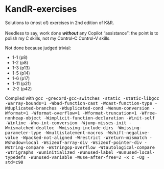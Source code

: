 # KandR-exercises
Solutions to (most of) exercises in 2nd edition of K&amp;R.</br></br>Needless to say, work done <b><i>without</i></b> any Copilot &OpenCurlyDoubleQuote;assistance&CloseCurlyDoubleQuote;: the point is to polish my C skills, not my Control-C Control-V skills.

Not done because judged trivial:<br/><ul>
	<li>1-1 (p8)
	<li>1-2 (p8)
	<li>1-3 (p13)
	<li>1-5 (p14)
	<li>1-6 (p17)
	<li>1-11 (p21)
 	<li>2-2 (p42)
</ul>


Compiled with
<tt>gcc -grecord-gcc-switches -static -static-libgcc -Warray-bounds=1 -Wbad-function-cast -Wcast-function-type -Wduplicated-branches -Wduplicated-cond -Wenum-conversion -Wformat=1 -Wformat-overflow=1 -Wformat-truncation=1 -Wfree-nonheap-object -Wimplicit-function-declaration -Winit-self -Winline -Wno-int-conversion -Wjump-misses-init -Wmismatched-dealloc -Wmissing-include-dirs -Wmissing-parameter-type -Wmultistatement-macros -Wshift-negative-value -Wpacked-not-aligned -Wrestrict -Wreturn-mismatch -Wshadow=local -Wsizeof-array-div -Wsizeof-pointer-div -Wstring-compare -Wstringop-overflow -Wtautological-compare -Wtrigraphs -Wuninitialized -Wunused-label -Wunused-local-typedefs -Wunused-variable -Wuse-after-free=2 -x c -Og -std=c90</tt>
